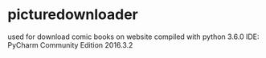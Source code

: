 # picturedownloader
used for download comic books on website
compiled with python 3.6.0
IDE: PyCharm Community Edition 2016.3.2
